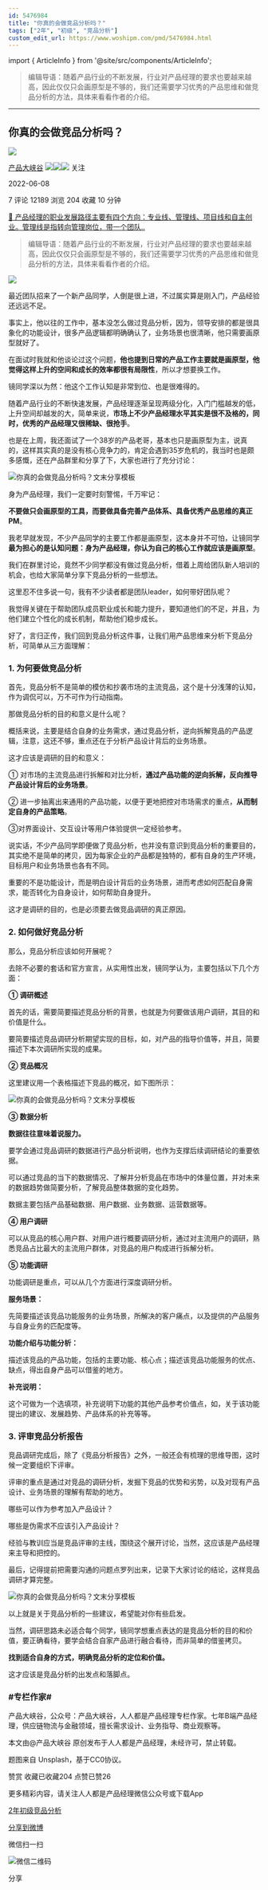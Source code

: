 ```yaml
---
id: 5476984
title: "你真的会做竞品分析吗？"
tags: ["2年", "初级", "竞品分析"]
custom_edit_url: https://www.woshipm.com/pmd/5476984.html
---
```

import { ArticleInfo } from '@site/src/components/ArticleInfo';

<ArticleInfo
    author="产品大峡谷"
    authorLink="https://www.woshipm.com/u/370341"
    published="2022-06-08"
    views={12189}
    comments={7}
    collects={204}
/>

> 编辑导语：随着产品行业的不断发展，行业对产品经理的要求也要越来越高，因此仅仅只会画原型是不够的，我们还需要学习优秀的产品思维和做竞品分析的方法，具体来看看作者的介绍。

---

## 你真的会做竞品分析吗？

[![](https://image.woshipm.com/wp-files/2022/05/Ojbe5hJTxgahne7BAHCn.jpg!/both/72x72)](https://www.woshipm.com/u/370341)

[产品大峡谷](https://www.woshipm.com/u/370341) ![](https://static.woshipm.com/tag/1121_1@2x.png)![](https://static.woshipm.com/tag/2103_1@2x.png)![](https://static.woshipm.com/tag/2104_1@2x.png) 关注

2022-06-08

7 评论 12189 浏览 204 收藏 10 分钟

[🔗 产品经理的职业发展路径主要有四个方向：专业线、管理线、项目线和自主创业。管理线是指转向管理岗位，带一个团队..](https://ke.qidianla.com/courses/90pm)

> 编辑导语：随着产品行业的不断发展，行业对产品经理的要求也要越来越高，因此仅仅只会画原型是不够的，我们还需要学习优秀的产品思维和做竞品分析的方法，具体来看看作者的介绍。

![](https://image.yunyingpai.com/wp/2022/06/lA9pbZrDqopAoVCrsz2x.jpg)

最近团队招来了一个新产品同学，人倒是很上进，不过属实算是刚入门，产品经验还远远不足。

事实上，他以往的工作中，基本没怎么做过竞品分析，因为，领导安排的都是很具象化的功能设计，很多产品逻辑都明确确认了，业务场景也很清晰，他只需要画原型就好了。

在面试时我就和他谈论过这个问题，**他也提到日常的产品工作主要就是画原型，他觉得这样上升的空间和成长的效率都很有局限性**，所以才想要换工作。

镜同学深以为然：他这个工作认知是非常到位、也是很难得的。

随着产品行业的不断快速发展，产品经理逐渐呈现两级分化，入门门槛越发的低，上升空间却越发的大，简单来说，**市场上不少产品经理水平其实是很不及格的，同时，优秀的产品经理又很稀缺、很抢手**。

也是在上周，我还面试了一个38岁的产品老哥，基本也只是画原型为主，说真的，这样其实真的是没有核心竞争力的，肯定会遇到35岁危机的，我当时也是颇多感慨，还在产品群里和分享了下，大家也进行了充分讨论：

![你真的会做竞品分析吗？文末分享模板](https://image.yunyingpai.com/wp/2022/06/svacO885UF3SKj0VNtT0.jpeg)

身为产品经理，我们一定要时刻警惕，千万牢记：

**不要做只会画原型的工具，而要做具备完善产品体系、具备优秀产品思维的真正PM**。

我老早就发现，不少产品同学的主要工作都是画原型，这本身并不可怕，让镜同学**最为担心的是认知问题：身为产品经理，你认为自己的核心工作就应该是画原型**。

我们在群里讨论，竟然不少同学都没有做过竞品分析，借着上周给团队新人培训的机会，也给大家简单分享下竞品分析的一些想法。

这里忍不住多说一句，我有不少读者都是团队leader，如何带好团队呢？

我觉得关键在于帮助团队成员职业成长和能力提升，要知道他们的不足，并且，为他们建立个性化的成长机制，帮助他们稳步成长。

好了，言归正传，我们回到竞品分析这件事，让我们用产品思维来分析下竞品分析，可简单从三方面理解：

### 1\. 为何要做竞品分析

首先，竞品分析不是简单的模仿和抄袭市场的主流竞品，这个是十分浅薄的认知，作为调侃可以，万不可作为行动指南。

那做竞品分析的目的和意义是什么呢？

概括来说，主要是结合自身的业务需求，通过竞品分析，逆向拆解竞品的产品逻辑，注意，这还不够，重点还在于分析产品设计背后的业务场景。

这才应该是调研的目的和意义：

① 对市场的主流竞品进行拆解和对比分析，**通过产品功能的逆向拆解，反向推导产品设计背后的业务场景**。

② 进一步抽离出来通用的产品功能，以便于更地把控对市场需求的重点，**从而制定自身的产品策略**。

③对界面设计、交互设计等用户体验提供一定经验参考。

说实话，不少产品同学即便做了竞品分析，也并没有意识到竞品分析的重要目的，其实绝不是简单的拷贝，因为每家企业的产品都是独特的，都有自身的生产环境，目标用户和业务场景也各有不同。

重要的不是功能设计，而是明白设计背后的业务场景，进而考虑如何匹配自身需求，能否转化为自身设计，如何帮助自身提升。

这才是调研的目的，也是必须要去做竞品调研的真正原因。

### 2\. 如何做好竞品分析

那么，竞品分析应该如何开展呢？

去除不必要的套话和官方宣言，从实用性出发，镜同学认为，主要包括以下几个方面：

**① 调研概述**

首先的话，需要简要描述竞品分析的背景，也就是为何要做该用户调研，其目的和价值是什么。

要简要描述竞品调研分析期望实现的目标，如，对产品的指导价值等，并且，简要描述下本次调研所实现的成果。

**② 竞品概况**

这里建议用一个表格描述下竞品的概况，如下图所示：

![你真的会做竞品分析吗？文末分享模板](https://image.yunyingpai.com/wp/2022/06/e6nP9WOjyL6jYN57zXuU.png)

**③ 数据分析**

**数据往往意味着说服力。**

要学会通过竞品调研的数据进行产品分析说明，也作为支撑后续调研结论的重要依据。

可以通过竞品的当下的数据情况、了解并分析竞品在市场中的体量位置，并对未来的数据趋势做简要分析，了解竞品整体数据的变化趋势。

数据主要包括产品基础数据、用户数据、业务数据、运营数据等。

**④ 用户调研**

可以从竞品的核心用户群、对用户进行概要调研分析，通过对主流用户的调研，熟悉竞品占比最大的主流用户群体，对竞品的用户构成进行拆解分析。

**⑤ 功能调研**

功能调研是重点，可以从几个方面进行深度调研分析。

**服务场景：**

先简要描述该竞品功能服务的业务场景，所解决的客户痛点，以及提供的产品服务与自身业务的匹配度等。

**功能介绍与功能分析：**

描述该竞品的产品功能，包括的主要功能、核心点；描述该竞品功能服务的优点、缺点，得出自身产品可以借鉴的地方。

**补充说明：**

这个可做为一个选填项，补充说明下功能的其他产品参考价值点，如，关于该功能提出的建议、发展趋势、产品体系的补充等等。

### 3\. 评审竞品分析报告

竞品调研完成后，除了《竞品分析报告》之外，一般还会有梳理的思维导图，这时候一定要组织下评审。

评审的重点是通过对竞品的调研分析，发掘下竞品的优势和劣势，以及对现有产品设计、业务场景的理解有帮助的地方。

哪些可以作为参考加入产品设计？

哪些是伪需求不应该引入产品设计？

经验与教训应当是竞品评审的主线，围绕这个展开讨论，当然，这应该是产品经理来主导和把控的。

最后，记得提前把需要沟通的问题点罗列出来，记录下大家讨论的结论，这样竞品调研才算完整。

![你真的会做竞品分析吗？文末分享模板](https://image.yunyingpai.com/wp/2022/06/gbvnyo0q1dJMVdodvQhS.png)

以上就是关于竞品分析的一些建议，希望能对你有些启发。

当然，调研思路未必适合每个同学，镜同学想重点表达的是竞品分析的目的和价值，要正确看待，要学会结合自家产品进行融合看待，而非简单的借鉴拷贝。

**找到适合自身的方式，明确竞品分析的定位和价值。**

这才应该是竞品分析的出发点和落脚点。

### #专栏作家#

产品大峡谷，公众号：产品大峡谷，人人都是产品经理专栏作家。七年B端产品经理，供应链物流与金融领域，擅长需求设计、业务指导、商业观察等。

本文由@产品大峡谷 原创发布于人人都是产品经理，未经许可，禁止转载。

题图来自 Unsplash，基于CC0协议。

赞赏 收藏已收藏204 点赞已赞26

更多精彩内容，请关注人人都是产品经理微信公众号或下载App

[2年](https://www.woshipm.com/tag/2%e5%b9%b4)[初级](https://www.woshipm.com/tag/%e5%88%9d%e7%ba%a7)[竞品分析](https://www.woshipm.com/tag/%e7%ab%9e%e5%93%81%e5%88%86%e6%9e%90)

[分享到微博](https://service.weibo.com/share/share.php?appkey=2775287854&title=你真的会做竞品分析吗？&url=https://www.woshipm.com/pmd/5476984.html&pic=https://image.yunyingpai.com/wp/2022/06/lA9pbZrDqopAoVCrsz2x.jpg)

微信扫一扫

![微信二维码](https://api.pwmqr.com/qrcode/create/?url=https://www.woshipm.com/pmd/5476984.html)

分享